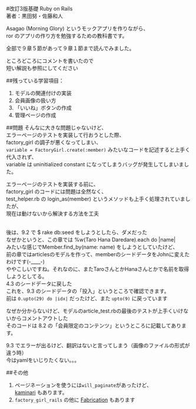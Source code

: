#改訂3版基礎 Ruby on Rails <br> 著者：黒田努・佐藤和人

Asagao (Morning Glory) というモックアプリを作りながら、<br>
ror のアプリの作り方を勉強するための教科書です。

全部で９章５節があって９章１節まで読んでみました。

ところどころにコメントを書いたので<br>
短い解説も参照にしてください

##残っている学習項目： <br>
1. モデルの関連付けの実装 <br>
2. 会員画像の扱い方 <br>
3. 「いいね」ボタンの作成 <br>
4. 管理ページの作成 <br>

##問題
そんなに大きな問題じゃないけど、<br>
エラーページのテストを実装して行おうとした際、<br>
factory_girl の調子が悪くなってしまい、<br>
`variable = FactoryGirl.create(:member)` みたいなコードを記述すると上手く代入されず、<br>
variable は uninitialized constant になってしまうバッグが発生してしまいました。

エラーページのテストを実装する前に、<br>
factory_girl のコードには問題は全然なく、<br>
test_helper.rb の login_as(member) というメソッドも上手く処理されていましたが、<br>
現在は動けないから解決する方法を工夫<br/><br/>

後は、9.2 で $ rake db:seed をしようとしたら、ダメだった<br/>
なぜかというと、この章では %w(Taro Hana Daredare).each do |name|<br/>
みたいな感じでMember.find_by(name: name) をしようとしていたけど、<br/>
前の章ではarticlesのモデルを作って、memberのシードデータをJohnに変えたわけです(-____-)<br/>
ややこしいですね。それなのに、またTaroさんとかHanaさんとかで名前を取得しようとしてる。<br/>
4.3 のシードデータに戻した<br/>
これを、9.3 のシードデータの「投入」というところで確認できます。<br/>
前は `0.upto(29) do |idx|` だったけど、また `upto(9)` に戻っています

なぜか分からないけど、モデルのarticle_test.rbの最後のテストが上手くいけないからコメントアウトした<br/>
そのコードは 8.2 の「会員限定のコンテンツ」というところに記載してあります。<br/>

9.3 でエラーが出るけど、翻訳はないと言ってしまう（画像のファイルの形式が違う時）<br/>
今はyamlをいじりたくない。。。


##その他
1. ページネーションを使うには`will_paginate`があったけど、<br>
<a href="https://github.com/amatsuda/kaminari" target="_blank">kaminari</a> もあります。
2. `factory_girl_rails` の他に <a href="http://www.fabricationgem.org/" target="_blank">Fabrication</a> もあります
